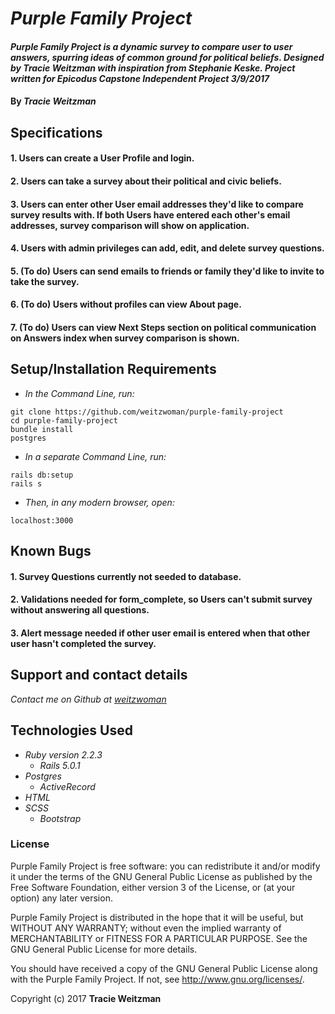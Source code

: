 # _Purple Family Project_

#### _Purple Family Project is a dynamic survey to compare user to user answers, spurring ideas of common ground for political beliefs. Designed by Tracie Weitzman with inspiration from Stephanie Keske. Project written for Epicodus Capstone Independent Project 3/9/2017_

#### By _**Tracie Weitzman**_

## Specifications

#### 1. Users can create a User Profile and login.

#### 2. Users can take a survey about their political and civic beliefs.

#### 3. Users can enter other User email addresses they'd like to compare survey results with. If both Users have entered each other's email addresses, survey comparison will show on application.

#### 4. Users with admin privileges can add, edit, and delete survey questions.

#### 5. (To do) Users can send emails to friends or family they'd like to invite to take the survey.

#### 6. (To do) Users without profiles can view About page.

#### 7. (To do) Users can view Next Steps section on political communication on Answers index when survey comparison is shown.

## Setup/Installation Requirements

* _In the Command Line, run:_
```
git clone https://github.com/weitzwoman/purple-family-project
cd purple-family-project
bundle install
postgres
```

* _In a separate Command Line, run:_
```
rails db:setup
rails s
```
* _Then, in any modern browser, open:_
```
localhost:3000
```

## Known Bugs

#### 1. Survey Questions currently not seeded to database.
#### 2. Validations needed for form_complete, so Users can't submit survey without answering all questions.
#### 3. Alert message needed if other user email is entered when that other user hasn't completed the survey.

## Support and contact details

_Contact me on Github at [weitzwoman](https://github.com/weitzwoman)_

## Technologies Used

* _Ruby version 2.2.3_
  * _Rails 5.0.1_
* _Postgres_
  * _ActiveRecord_
* _HTML_
* _SCSS_
  * _Bootstrap_

### License

Purple Family Project is free software: you can redistribute it and/or modify it under the terms of the GNU General Public License as published by the Free Software Foundation, either version 3 of the License, or (at your option) any later version.

Purple Family Project is distributed in the hope that it will be useful, but WITHOUT ANY WARRANTY; without even the implied warranty of MERCHANTABILITY or FITNESS FOR A PARTICULAR PURPOSE. See the GNU General Public License for more details.

You should have received a copy of the GNU General Public License along with the Purple Family Project. If not, see http://www.gnu.org/licenses/.

Copyright (c) 2017 **Tracie Weitzman**
